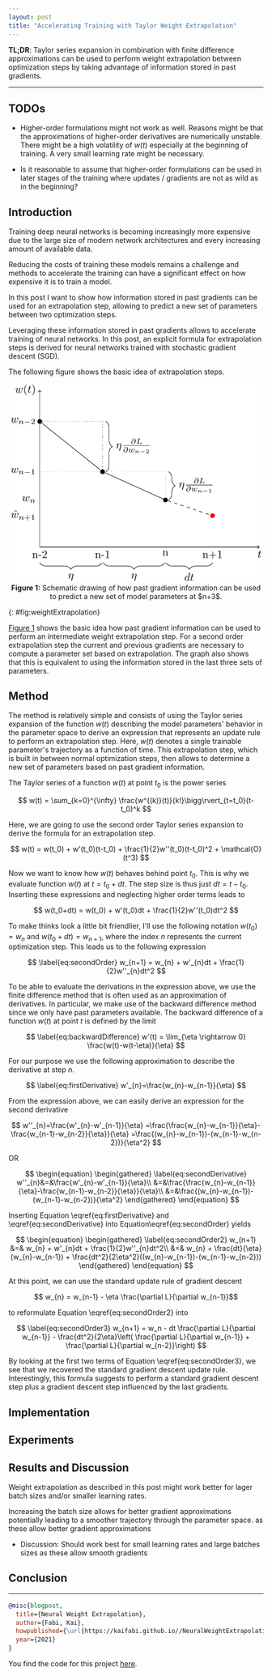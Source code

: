 ```yaml
---
layout: post
title: "Accelerating Training with Taylor Weight Extrapolation"
---
```


**TL;DR**: Taylor series expansion in combination with finite difference approximations can be used to perform weight extrapolation between optimization steps by taking advantage of information stored in past gradients.

---

## TODOs

- Higher-order formulations might not work as well. Reasons might be that the approximations of higher-order derivatives are numerically unstable. There might be a high volatility of $w(t)$ especially at the beginning of training. A very small learning rate might be necessary.

- Is it reasonable to assume that higher-order formulations can be used in later stages of the training where updates / gradients are not as wild as in the beginning?



## Introduction 

Training deep neural networks is becoming increasingly more expensive due to the large size of modern network architectures and every increasing amount of available data.

Reducing the costs of training these models remains a challenge and methods to accelerate the training can have a significant effect on how expensive it is to train a model.

In this post I want to show how information stored in past gradients can be used for an extrapolation step, allowing to predict a new set of parameters between two optimization steps.

Leveraging these information stored in past gradients allows to accelerate training of neural networks. In this post, an explicit formula for extrapolation steps is derived for neural networks trained with stochastic gradient descent (SGD).

The following figure shows the basic idea of extrapolation steps.

<p align="center"> 
<img src="/assets/images/post11/weight_extrapolation.png" width="500"> 
<br>
<b>Figure 1:</b> Schematic drawing of how past gradient information can be used to predict a new set of model parameters at $n+3$.
</p>
{: #fig:weightExtrapolation}

[Figure 1](#fig:weightExtrapolation) shows the basic idea how past gradient information can be used to perform an intermediate weight extrapolation step. For a second order extrapolation step the current and previous gradients are necessary to compute a parameter set based on extrapolation. The graph also shows that this is equivalent to using the information stored in the last three sets of parameters.


## Method

The method is relatively simple and consists of using the Taylor series expansion of the function $w(t)$ describing the model parameters' behavior in the parameter space to derive an expression that represents an update rule to perform an extrapolation step. Here, $w(t)$ denotes a single trainable parameter's trajectory as a function of time. This extrapolation step, which is built in between normal optimization steps, then allows to determine a new set of parameters based on past gradient information. 

The Taylor series of a function $w(t)$ at point $t_0$ is the power series

$$
w(t) = \sum_{k=0}^{\infty} \frac{w^{(k)}(t)}{k!}\bigg\rvert_{t=t_0}(t-t_0)^k
$$

Here, we are going to use the second order Taylor series expansion to derive the formula for an extrapolation step.

$$
w(t) = w(t_0) + w'(t_0)(t-t_0) + \frac{1}{2}w''(t_0)(t-t_0)^2 + \mathcal{O}(t^3)
$$

Now we want to know how $w(t)$ behaves behind point $t_0$. This is why we evaluate function $w(t)$ at $t=t_0+dt$. The step size is thus just $dt = t-t_0$. Inserting these expressions and neglecting higher order terms leads to

$$
w(t_0+dt) = w(t_0) + w'(t_0)dt + \frac{1}{2}w''(t_0)dt^2
$$

To make thinks look a little bit friendlier, I'll use the following notation $w(t_0) = w_n$ and $w(t_0+dt) = w_{n+1}$, where the index $n$ represents the current optimization step. This leads us to the following expression

$$
\label{eq:secondOrder}
w_{n+1} = w_{n} + w'_{n}dt + \frac{1}{2}w''_{n}dt^2
$$

To be able to evaluate the derivations in the expression above, we use the finite difference method that is often used as an approximation of derivatives. In particular, we make use of the backward difference method since we only have past parameters available.  The backward difference of a function $w(t)$ at point $t$ is defined by the limit

$$
\label{eq:backwardDifference}
w'(t) = \lim_{\eta \rightarrow 0} \frac{w(t)-w(t-\eta)}{\eta}
$$

For our purpose we use the following approximation to describe the derivative at step $n$. 

$$
\label{eq:firstDerivative}
w'_{n}=\frac{w_{n}-w_{n-1}}{\eta}
$$

From the expression above, we can easily derive an expression for the second derivative

$$
w''_{n}=\frac{w'_{n}-w'_{n-1}}{\eta}
=\frac{\frac{w_{n}-w_{n-1}}{\eta}-\frac{w_{n-1}-w_{n-2}}{\eta}}{\eta}
=\frac{(w_{n}-w_{n-1})-(w_{n-1}-w_{n-2})}{\eta^2}
$$

OR

$$
\begin{equation}
\begin{gathered} \label{eq:secondDerivative}
w''_{n}&=&\frac{w'_{n}-w'_{n-1}}{\eta}\\
&=&\frac{\frac{w_{n}-w_{n-1}}{\eta}-\frac{w_{n-1}-w_{n-2}}{\eta}}{\eta}\\
&=&\frac{(w_{n}-w_{n-1})-(w_{n-1}-w_{n-2})}{\eta^2}
\end{gathered}
\end{equation}
$$

Inserting Equation \eqref{eq:firstDerivative} and \eqref{eq:secondDerivative} into Equation\eqref{eq:secondOrder} yields

$$
\begin{equation}
\begin{gathered} \label{eq:secondOrder2}
w_{n+1} &=& w_{n} + w'_{n}dt + \frac{1}{2}w''_{n}dt^2\\
&=& w_{n} + \frac{dt}{\eta}(w_{n}-w_{n-1}) + \frac{dt^2}{2\eta^2}((w_{n}-w_{n-1})-(w_{n-1}-w_{n-2}))
\end{gathered}
\end{equation}
$$

At this point, we can use the standard update rule of gradient descent 

$$
w_{n} = w_{n-1} - \eta \frac{\partial L}{\partial w_{n-1}}$$

to reformulate Equation \eqref{eq:secondOrder2} into

$$
\label{eq:secondOrder3}
w_{n+1} = w_n - dt \frac{\partial L}{\partial w_{n-1}} - \frac{dt^2}{2\eta}\left( \frac{\partial L}{\partial w_{n-1}} + \frac{\partial L}{\partial w_{n-2}}\right)
$$


By looking at the first two terms of Equation \eqref{eq:secondOrder3}, we see that we recovered the standard gradient descent update rule. Interestingly, this formula suggests to perform a standard gradient descent step plus a gradient descent step influenced by the last gradients.


## Implementation

## Experiments

## Results and Discussion


Weight extrapolation as described in this post might work better for lager batch sizes and/or smaller learning rates. 

Increasing the batch size allows for better gradient approximations potentially leading to a smoother trajectory through the parameter space.
as these allow better gradient approximations
- Discussion: Should work best for small learning rates and large batches sizes as these allow smooth gradients

## Conclusion 


---

```bibtex
@misc{blogpost,
  title={Neural Weight Extrapolation},
  author={Fabi, Kai},
  howpublished={\url{https://kaifabi.github.io//NeuralWeightExtrapolation}},
  year={2021}
}
```

You find the code for this project [here][github_code].

<!-- Links -->
[github_code]: https://github.com/KaiFabi/NeuralGrid
